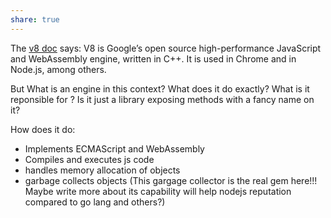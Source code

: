 ```yaml
---
share: true
---
```



The [v8 doc](https://v8.dev/docs) says: V8 is Google’s open source high-performance JavaScript and WebAssembly engine, written in C++. It is used in Chrome and in Node.js, among others.

But What is an engine in this context? What does it do exactly? What is it reponsible for ? Is it just a library exposing methods with a fancy name on it?


How does it do:

- Implements ECMAScript and WebAssembly
- Compiles and executes js code
- handles memory allocation of objects
- garbage collects objects (This gargage collector is the real gem here!!! Maybe write more about its capability will help nodejs reputation compared to go lang and others?)

